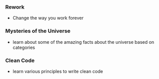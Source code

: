 ### **Rework**
- Change the way you work forever
### **Mysteries of the Universe** 
- learn about some of the amazing facts about the universe based on categories 
### **Clean Code** 
- learn various principles to write clean code
